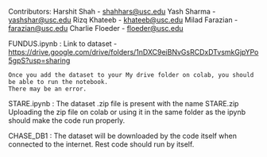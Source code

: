 Contributors:
Harshit Shah - shahhars@usc.edu
Yash Sharma - yashshar@usc.edu
Rizq Khateeb - khateeb@usc.edu
Milad Farazian - farazian@usc.edu
Charlie Floeder - floeder@usc.edu

FUNDUS.ipynb : 
	Link to dataset - https://drive.google.com/drive/folders/1nDXC9eiBNvGsRCDxDTvsmkGjpYPo5gpS?usp=sharing
	
	Once you add the dataset to your My drive folder on colab, you should be able to run the notebook.
	There may be an error.


STARE.ipynb : 
	The dataset .zip file is present with the name STARE.zip
	Uploading the zip file on colab or using it in the same folder as the ipynb should make the code run properly.


CHASE_DB1 : 
	The dataset will be downloaded by the code itself when connected to the internet. 
	Rest code should run by itself.
